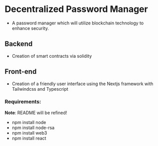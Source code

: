 # Decentralized Password Manager

- A password manager which will utilize blockchain technology to enhance security.

## Backend
- Creation of smart contracts via solidity

## Front-end
- Creation of a friendly user interface using the Nextjs framework with Tailwindcss and Typescript


### Requirements:
**Note**: README will be refined!

- npm install node
- npm install node-rsa
- npm install web3
- npm install react
